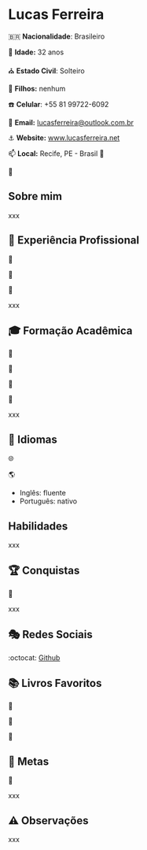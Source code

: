 # Lucas Ferreira

:brazil: **Nacionalidade**: Brasileiro

:birthday: **Idade:** 32 anos

:church: **Estado Civil**: Solteiro

:baby: **Filhos:** nenhum

:phone: **Celular**: +55 81 99722-6092

:e-mail: **Email:** lucasferreira@outlook.com.br

:anchor: **Website:** www.lucasferreira.net

:mailbox: **Local:** Recife, PE - Brasil :round_pushpin:

:pushpin:	

## Sobre mim

xxx

## :briefcase: Experiência Profissional

:office:

:link:

:calendar:

xxx

## :mortar_board: Formação Acadêmica

:closed_book:

:green_book:

:blue_book:

:orange_book:

xxx

## :speech_balloon: Idiomas

:globe_with_meridians:

:earth_americas:

- Inglês: fluente
- Português: nativo

## Habilidades

xxx

## :trophy: Conquistas

:1st_place_medal:

xxx

## :performing_arts: Redes Sociais

:octocat: [Github](https://www.github.com/lflucasferreira)

## :books: Livros Favoritos

:book:

:bookmark:

:dart:

## :triangular_flag_on_post: Metas

:dart:

xxx

## :warning: Observações

xxx
